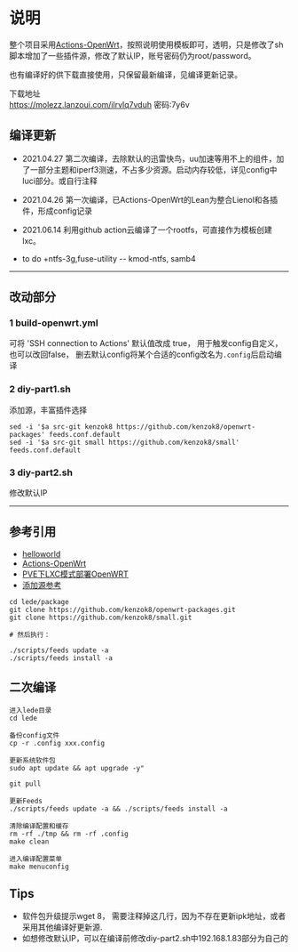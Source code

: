 # 说明
整个项目采用[Actions-OpenWrt](https://github.com/P3TERX/Actions-OpenWrt)，按照说明使用模板即可，透明，只是修改了sh脚本增加了一些插件源，修改了默认IP，账号密码仍为root/password。

也有编译好的供下载直接使用，只保留最新编译，见编译更新记录。
 
下载地址  
 https://molezz.lanzoui.com/ilrvlq7vduh 密码:7y6v


## 编译更新


- 2021.04.27 第二次编译，去除默认的迅雷快鸟，uu加速等用不上的组件，加了一部分主题和iperf3测速，不占多少资源。启动内存较低，详见config中luci部分。或自行注释
- 2021.04.26 第一次编译，已Actions-OpenWrt的Lean为整合Lienol和各插件，形成config记录
- 2021.06.14 利用github action云编译了一个rootfs，可直接作为模板创建lxc。

- to do
   +ntfs-3g,fuse-utility
    -- kmod-ntfs, samb4





----------------
## 改动部分
### 1 build-openwrt.yml
可将 'SSH connection to Actions' 默认值改成 true， 用于触发config自定义， 也可以改回false， 删去默认config将某个合适的config改名为`.config`后启动编译

### 2 diy-part1.sh
添加源，丰富插件选择
```
sed -i '$a src-git kenzok8 https://github.com/kenzok8/openwrt-packages' feeds.conf.default
sed -i '$a src-git small https://github.com/kenzok8/small' feeds.conf.default
```


### 3 diy-part2.sh
修改默认IP


---------------------

## 参考引用

- [helloworld](https://github.com/fw876/helloworld)
- [Actions-OpenWrt](https://github.com/P3TERX/Actions-OpenWrt)
- [PVE下LXC模式部署OpenWRT](http://molezz.net/proxmox-pve-kvm-ct-lxc-openwrt/)
- [添加源参考](https://mianao.info/2020/05/05/%E7%BC%96%E8%AF%91%E6%9B%B4%E6%96%B0OpenWrt-PassWall%E5%92%8CSSR-plus%E6%8F%92%E4%BB%B6)
```
cd lede/package
git clone https://github.com/kenzok8/openwrt-packages.git
git clone https://github.com/kenzok8/small.git
 
# 然后执行：

./scripts/feeds update -a
./scripts/feeds install -a
```
## 二次编译
```
进入lede目录
cd lede

备份config文件
cp -r .config xxx.config

更新系统软件包
sudo apt update && apt upgrade -y"

git pull 

更新Feeds
./scripts/feeds update -a && ./scripts/feeds install -a

清除编译配置和缓存
rm -rf ./tmp && rm -rf .config 
make clean

进入编译配置菜单
make menuconfig

```


## Tips

- 软件包升级提示wget 8， 需要注释掉这几行，因为不存在更新ipk地址，或者采用其他编译好更新源.
- 如想修改默认IP，可以在编译前修改diy-part2.sh中192.168.1.83部分为自己的

